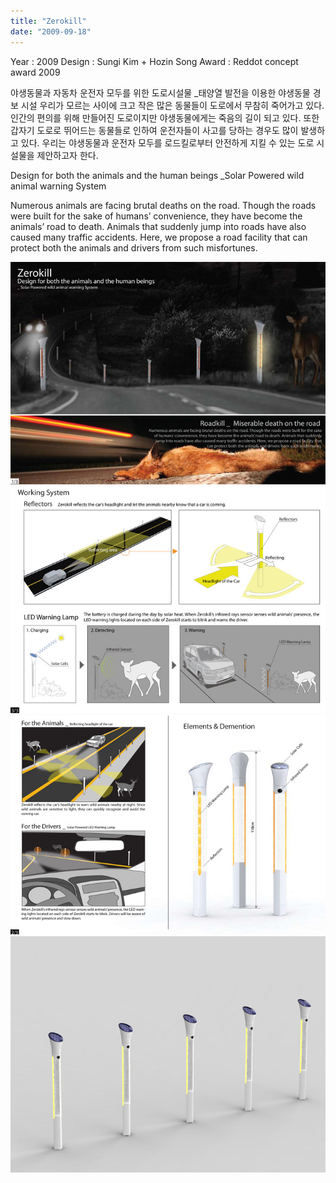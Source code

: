 ```yaml
---
title: "Zerokill"
date: "2009-09-18"
---
```


Year : 2009 
Design : Sungi Kim + Hozin Song 
Award : Reddot concept award 2009

야생동물과 자동차 운전자 모두를 위한 도로시설물 
\_태양열 발전을 이용한 야생동물 경보 시설 
우리가 모르는 사이에 크고 작은 많은 동물들이 도로에서 무참히 죽어가고 있다. 인간의 편의를 위해 만들어진 도로이지만 야생동물에게는 죽음의 길이 되고 있다. 또한 갑자기 도로로 뛰어드는 동물들로 인하여 운전자들이 사고를 당하는 경우도 많이 발생하고 있다. 우리는 야생동물과 운전자 모두를 로드킬로부터 안전하게 지킬 수 있는 도로 시설물을 제안하고자 한다.

Design for both the animals and the human beings 
\_Solar Powered wild animal warning System

Numerous animals are facing brutal deaths on the road. Though the roads were built for the sake of humans’ convenience, they have become the animals’ road to death. Animals that suddenly jump into roads have also caused many traffic accidents. Here, we propose a road facility that can protect both the animals and drivers from such misfortunes.

![](/photo/make/Zerokill-1.jpg)
![](/photo/make/Zerokill-2.jpg)
![](/photo/make/Zerokill-3.jpg)
![](/photo/make/Zerokill-4.jpg)